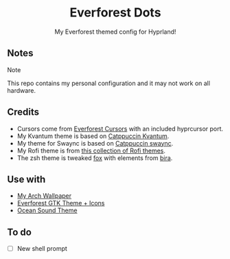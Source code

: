 <h1 align="center">Everforest Dots</h1>

<p align="center">My Everforest themed config for Hyprland!</p>

## Notes

> [!NOTE]
> This repo contains my personal configuration and it may not work on all hardware.

## Credits

- Cursors come from [Everforest Cursors](https://github.com/talwat/everforest-cursors) with an included hyprcursor port.
- My Kvantum theme is based on [Catppuccin Kvantum](https://github.com/catppuccin/Kvantum).
- My theme for Swaync is based on [Catppuccin swaync](https://github.com/catppuccin/swaync).
- My Rofi theme is from [this collection of Rofi themes](https://github.com/adi1090x/rofi).
- The zsh theme is tweaked [fox](https://github.com/trusktr/oh-my-zsh/blob/master/themes/fox.zsh-theme) with elements from [bira](https://github.com/ohmyzsh/ohmyzsh/blob/master/themes/bira.zsh-theme).

## Use with

- [My Arch Wallpaper](https://www.deviantart.com/deviantarchuser/art/Everforest-Wallpapers-for-Arch-Linux-1063548581)
- [Everforest GTK Theme + Icons](https://github.com/Fausto-Korpsvart/Everforest-GTK-Theme)
- [Ocean Sound Theme](https://invent.kde.org/plasma/ocean-sound-theme)

## To do

- [ ] New shell prompt

